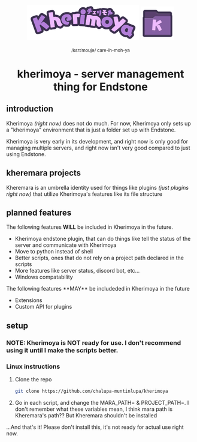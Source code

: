 <div align="center">
  <img src="images/kherimoyasingle665.png" alt="kherimoya" width="300"/> <img src="images/kherimoya.png" alt="kherimoyafolder" width="90"/>

  <small>/kɛrɪˈmoʊjə/ care-ih-moh-ya</small>

# kherimoya - server management thing for Endstone
</div>

## introduction
Kherimoya *(right now)* does not do much. For now, Kherimoya only sets up a "kherimoya" environment that is just a folder set up with Endstone.

Kherimoya is very early in its development, and right now is only good for managing multiple servers, and right now isn't very good compared to just using Endstone.

## kheremara projects
Kheremara is an umbrella identity used for things like plugins *(just plugins right now)* that utilize Kherimoya's features like its file structure

## planned features
The following features **WILL** be included in Kherimoya in the future.
<ul>
    <li>Kherimoya endstone plugin, that can do things like tell the status of the server and communicate with Kherimoya
    <li>Move to python instead of shell
    <li>Better scripts, ones that do not rely on a project path declared in the scripts
    <li>More features like server status, discord bot, etc...
    <li>Windows compatability
</ul>
The following features **MAY** be includeded in Kherimoya in the future
<ul>
<li>Extensions
<li>Custom API for plugins
</ul>

## setup

### NOTE: Kherimoya is NOT ready for use. I don't recommend using it until I make the scripts better.

### Linux instructions
1. Clone the repo
    ```bash
    git clone https://github.com/chalupa-muntinlupa/kherimoya
    ```
2. Go in each script, and change the MARA_PATH= & PROJECT_PATH=. I don't remember what these variables mean, I think mara path is Kheremara's path?? But Kheremara shouldn't be installed

...And that's it! Please don't install this, it's not ready for actual use right now.

